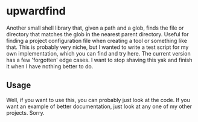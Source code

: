# upwardfind

Another small shell library that, given a path and a glob, finds the file or
directory that matches the glob in the nearest parent directory. Useful for
finding a project configuration file when creating a tool or something like
that. This is probably very niche, but I wanted to write a test script for my
own implementation, which you can find and try here. The current version has a
few 'forgotten' edge cases. I want to stop shaving this yak and finish it when
I have nothing better to do.

## Usage

Well, if you want to use this, you can probably just look at the code. If you
want an example of better documentation, just look at any one of my other
projects. Sorry.
